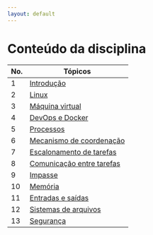 ```yaml
---
layout: default
---
```


# [](#header-1) Conteúdo da disciplina


No. | Tópicos | 
--- | --- | 
1   | [Introdução](introduction/index) |
2   | [Linux](linux) |
3   | [Máquina virtual](vm) |
4   | [DevOps e Docker](docker) | 
5   | [Processos](process/introduction) |
6   | [Mecanismo de coordenação](process/concurrency) |
7   | [Escalonamento de tarefas](process/scheduler)  |
8   | [Comunicação entre tarefas](process/communication) |
9   | [Impasse](process/deadlocks) |
10  | [Memória](memory) |
11  | [Entradas e saídas](io) |
12  | [Sistemas de arquivos](files) |
13  | [Segurança](security) |
